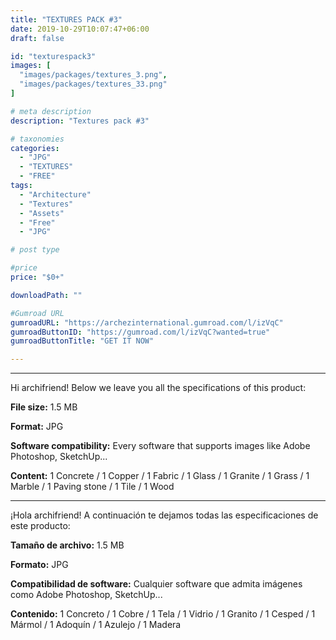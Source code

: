 ```yaml
---
title: "TEXTURES PACK #3"
date: 2019-10-29T10:07:47+06:00
draft: false

id: "texturespack3"
images: [
  "images/packages/textures_3.png",
  "images/packages/textures_33.png"
]

# meta description
description: "Textures pack #3"

# taxonomies
categories:
  - "JPG"
  - "TEXTURES"
  - "FREE"
tags:
  - "Architecture"
  - "Textures"
  - "Assets"
  - "Free"
  - "JPG"

# post type

#price
price: "$0+"

downloadPath: ""

#Gumroad URL
gumroadURL: "https://archezinternational.gumroad.com/l/izVqC"
gumroadButtonID: "https://gumroad.com/l/izVqC?wanted=true"
gumroadButtonTitle: "GET IT NOW"

---
```


___

Hi archifriend! Below we leave you all the specifications of this product:

**File size:** 1.5 MB

**Format:** JPG

**Software compatibility:** Every software that supports images like Adobe Photoshop, SketchUp...

**Content:** 1 Concrete / 1 Copper / 1 Fabric / 1 Glass / 1 Granite / 1 Grass / 1 Marble / 1 Paving stone / 1 Tile / 1 Wood

_____

¡Hola archifriend! A continuación te dejamos todas las especificaciones de este producto:

**Tamaño de archivo:** 1.5 MB

**Formato:** JPG

**Compatibilidad de software:** Cualquier software que admita imágenes como Adobe Photoshop, SketchUp...

**Contenido:** 1 Concreto / 1 Cobre / 1 Tela / 1 Vidrio / 1 Granito / 1 Cesped / 1 Mármol / 1 Adoquín / 1 Azulejo / 1 Madera